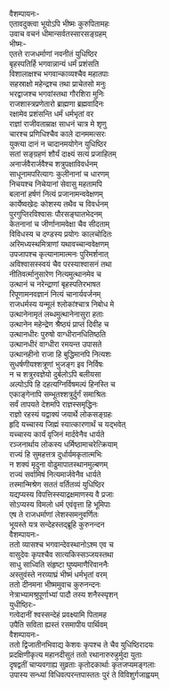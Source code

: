 वैशम्पायनः-  
एतावदुक्त्वा भूयोऽपि भीष्मः कुरुपितामहः  
उवाच वचनं धीमान्सर्वतस्सारसङ्ग्रहम्  
भीष्मः-  
एतत्ते राजधर्माणां नवनीतं युधिष्ठिर  
बृहस्पतिर्हि भगवान्नान्यं धर्मं प्रशंसति  
विशालाक्षश्च भगवान्काव्यश्चैव महातपाः  
सहस्राक्षो महेन्द्रश्च तथा प्राचेतसो मनुः  
भरद्वाजश्च भगवांस्तथा गौरशिरा मुनिः  
राजशास्त्रप्रणेतारो ब्राह्मणा ब्रह्मवादिनः  
रक्षामेव प्रशंसन्ति धर्मं धर्मभृतां वर  
राज्ञां राजीवताम्राक्ष साधनं चात्र मे शृणु  
चारश्च प्रणिधिश्चैव काले दानममत्सरः  
युक्त्या दानं न चादानमयोगेन युधिष्ठिर  
सतां सङ्ग्रहणं शौर्यं दाक्ष्यं सत्यं प्रजाहितम्  
अनार्जवैरार्जवैश्च शत्रुपक्षाविवर्धनम्  
साधूनामपरित्यागः कुलीनानां च धारणम्  
निचयश्च निचेयानां सेवासु महतामपि  
बलानां हर्षणं नित्यं प्रजानामन्ववेक्षणम्  
कार्येष्वखेदः कोशस्य तथैव च विवर्धनम्  
पुरगुप्तिरविश्वासः पौरसङ्घातभेदनम्  
केतनानां च जीर्णानामवेक्षा चैव सीदताम्  
विविधस्य च दण्डस्य प्रयोगः कालचोदितः  
अरिमध्यस्थमित्राणां यथावच्चान्ववेक्षणम्  
उपजापश्च कृत्यानामात्मनः पुरिमर्शनात्  
अविश्वासस्स्वयं चैव परस्याश्वासनं तथा  
नीतिवर्त्मानुसारेण नित्यमुत्थानमेव च  
उत्थानं च नरेन्द्राणां बृहस्पतिरभाषत  
रिपूणामनवज्ञानं नित्यं चानार्यवर्जनम्  
राजधर्मस्य यन्मूलं श्लोकांश्चात्र निबोध मे  
उत्थानेनामृतं लब्धमुत्थानेनासुरा हताः  
उत्थानेन महेन्द्रेण श्रैष्ठ्यं प्राप्तं दिवीह च  
उत्थानधीरः पुरुषो वाग्धीरानधितिष्ठति  
उत्थानधीरं वाग्धीरा रमयन्त उपासते  
उत्थानहीनो राजा हि बुद्धिमानपि नित्यशः  
सुधर्षणीयश्शत्रूणां भुजङ्ग इव निर्विषः  
न च शत्रुरवज्ञेयो दुर्बलोऽपि बलीयसा  
अल्पोऽपि हि दहत्यग्निर्विषमल्पं हिनस्ति च  
एकाङ्गेनापि सम्भूतश्शत्रुर्दुर्गं समाश्रितः  
सर्वं तापयते देशमपि राज्ञस्समृद्धिनः  
राज्ञो रहस्यं यद्वाक्यं जयार्थे लोकसङ्ग्रहः  
हृदि यच्चास्य जिह्मं स्यात्कारणार्थं च यद्भवेत्  
यच्चास्य कार्यं वृजिनं मार्दवेनैव धार्यते  
रञ्जनार्थाय लोकस्य धर्मिष्ठामाचरेत्क्रियाम्  
राज्यं हि सुमहत्तत्र दुर्धार्यमकृतात्मभिः  
न शक्यं मृदुना वोढुमापातस्थानमुल्बणम्  
राज्यं सर्वामिषं नित्यमार्जवेनैव धार्यते  
तस्मान्मिश्रेण सततं वर्तितव्यं युधिष्ठिर  
यद्यप्यस्य विपत्तिस्स्याद्रक्षमाणस्य वै प्रजाः  
सोऽप्यस्य विमलो धर्म एवंवृत्ता हि भूमिपाः  
एष ते राजधर्माणां लेशस्समनुवर्णितः  
भूयस्ते यत्र सन्देहस्तद्ब्रूहि कुरुनन्दन  
वैशम्पायनः-  
ततो व्यासश्च भगवान्देवस्थानोऽश्म एव च  
वासुदेवः कृपश्चैव सात्यकिस्सञ्जयस्तथा  
साधु साध्विति संहृष्टा घुष्यमाणैरिवाननैः  
अस्तुवंस्ते नरव्याघ्रं भीष्मं धर्मभृतां वरम्  
ततो दीनमना भीष्ममुवाच कुरुनन्दनः  
नेत्राभ्यामश्रुपूर्णाभ्यां पादौ तस्य शनैस्स्पृशन्  
युधीष्ठिरः-  
गत्वेदानीं श्वस्सन्देहं प्रवक्ष्यामि पितामह  
उपैति सविता ह्यस्तं रसमापीय पार्थिवम्  
वैशम्पायनः-  
ततो द्विजातीनभिवाद्य केशवः कृपश्च ते चैव युधिष्ठिरादयः  
प्रदक्षिणीकृत्य महानदीसुतं ततो रथानारुरुहुर्मुदा युताः  
दृषद्वतीं चाप्यवगाह्य सुव्रताः कृतोदकार्थाः कृतजप्यमङ्गलाः  
उपास्य सन्ध्यां विधिवत्परन्तपास्ततः पुरं ते विविशुर्गजाह्वयम्   
